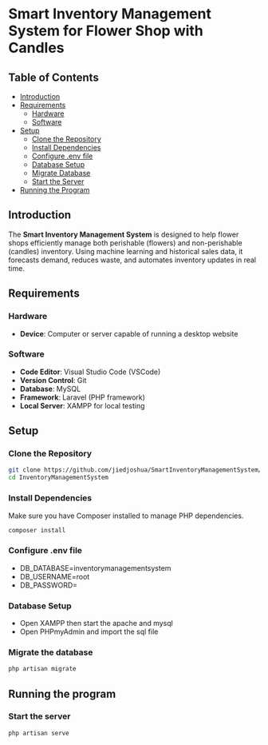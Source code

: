 # Smart Inventory Management System for Flower Shop with Candles

## Table of Contents
- [Introduction](#introduction)
- [Requirements](#requirements)
  - [Hardware](#hardware)
  - [Software](#software)
- [Setup](#setup)
  - [Clone the Repository](#clone-the-repository)
  - [Install Dependencies](#install-dependencies)
  - [Configure .env file](#configure-.env-file)
  - [Database Setup](#database-setup)
  - [Migrate Database](#migrate-database)
  - [Start the Server](#start-the-server)
- [Running the Program](#running-the-program)


## Introduction
The **Smart Inventory Management System** is designed to help flower shops efficiently manage both perishable (flowers) and non-perishable (candles) inventory. Using machine learning and historical sales data, it forecasts demand, reduces waste, and automates inventory updates in real time.

## Requirements

### Hardware
- **Device**: Computer or server capable of running a desktop website

### Software
- **Code Editor**: Visual Studio Code (VSCode)
- **Version Control**: Git
- **Database**: MySQL
- **Framework**: Laravel (PHP framework)
- **Local Server**: XAMPP for local testing

## Setup

### Clone the Repository
```bash
git clone https://github.com/jiedjoshua/SmartInventoryManagementSystem/
cd InventoryManagementSystem
```
### Install Dependencies
Make sure you have Composer installed to manage PHP dependencies.
```bash
composer install
```
### Configure .env file
- DB_DATABASE=inventorymanagementsystem
- DB_USERNAME=root
- DB_PASSWORD=

### Database Setup
- Open XAMPP then start the apache and mysql
- Open PHPmyAdmin and import the sql file

### Migrate the database
```bash
php artisan migrate
```

## Running the program

### Start the server
```bash
php artisan serve
```



